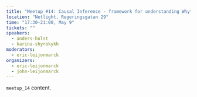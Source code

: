 ```yaml
---
title: "Meetup #14: Causal Inference - framework for understanding Why"
location: "Netlight, Regeringsgatan 29"
time: "17:30-21:00, May 9"
tickets: ""
speakers:
  - anders-holst
  - karina-shyrokykh
moderators:
  - eric-leijonmarck
organizers:
  - eric-leijonmarck 
  - john-leijonmarck 
---
```

`meetup_14` content.
